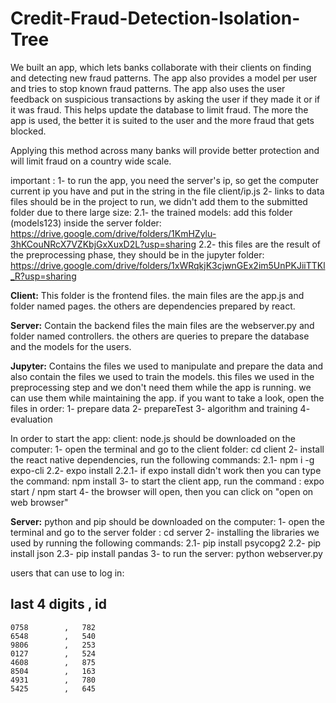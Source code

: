 ﻿# Credit-Fraud-Detection-Isolation-Tree
We built an app, which lets banks collaborate with their clients on finding and detecting new fraud patterns.
The app also provides a model per user and tries to stop known fraud patterns.
The app also uses the user feedback on suspicious transactions by asking the user if they made it or if it was fraud. This helps update the database to limit fraud.
The more the app is used, the better it is suited to the user and the more fraud that gets blocked.

Applying this method across many banks will provide better protection and will limit fraud on a country wide scale.

important : 
1- to run the app, you need the server's ip, so get the computer current ip you have and put in the string in the file client/ip.js
2- links to data files should be in the project to run, we didn't add them to the submitted folder due to there large size:
    2.1- the trained models: add this folder (models123) inside the server folder: https://drive.google.com/drive/folders/1KmHZylu-3hKCouNRcX7VZKbjGxXuxD2L?usp=sharing
    2.2- this files are the result of the preprocessing phase, they should be in the jupyter folder: https://drive.google.com/drive/folders/1xWRqkjK3cjwnGEx2im5UnPKJiiTTKl_R?usp=sharing

**Client:**
This folder is the frontend files.
the main files are the app.js and folder named pages. the others are dependencies prepared by react.

**Server:**
Contain the backend files
the main files are the webserver.py and folder named controllers.
the others are queries to prepare the database and the models for the users.

**Jupyter:**
Contains the files we used to manipulate and prepare the data and also contain the files we used to train the models.
this files we used in the preprocessing step and we don't need them while the app is running. we can use them while maintaining the app.
if you want to take a look, open the files in order:
1- prepare data
2- prepareTest
3- algorithm and training
4- evaluation

In order to start the app:
client: node.js should be downloaded on the computer:
1- open the terminal and go to the client folder: cd client
2- install the react native dependencies, run the following commands:
    2.1- npm i -g expo-cli
    2.2- expo install 
        2.2.1- if expo install didn't work then you can type the command: npm install
3- to start the client app, run the command : expo start / npm start
4- the browser will open, then you can click on "open on web browser"

**Server:** python and pip should be downloaded on the computer:
1- open the terminal and go to the server folder : cd server
2- installing the libraries we used by running the following commands:
    2.1- pip install psycopg2
    2.2- pip install json
    2.3- pip install pandas
3- to run the server: python webserver.py



users that can use to log in:

last 4 digits   ,   id
-----------------------
    0758        ,   782
    6548        ,   540
    9806        ,   253
    0127        ,   524
    4608        ,   875
    8504        ,   163
    4931        ,   780
    5425        ,   645
